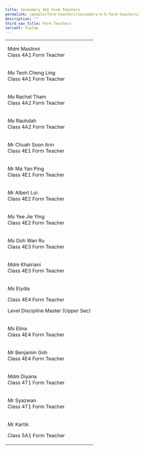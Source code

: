 ```yaml
---
title: Secondary 4&5 Form Teachers
permalink: /people/form-teachers/secondary-4-5-form-teachers/
description: ""
third_nav_title: Form Teachers
variant: tiptap
---
```

<table><tbody><tr><td rowspan="1" colspan="1"><p>Mdm Maslinni <br>Class 4A1 Form Teacher</p></td></tr><tr><td rowspan="1" colspan="1"><p>Ms Teoh Cheng Ling<br>Class 4A1 Form Teacher</p></td></tr><tr><td rowspan="1" colspan="1"><p>Ms Rachel Tham<br>Class 4A2 Form Teacher<br></p></td></tr><tr><td rowspan="1" colspan="1"><p>Ms Rauhdah<br>Class 4A2 Form Teacher</p></td></tr><tr><td rowspan="1" colspan="1"><p>Mr Chuah Soon Ann<br>Class 4E1 Form Teacher<br></p></td></tr><tr><td rowspan="1" colspan="1"><p>Mr Ma Yan Ping<br>Class 4E1 Form Teacher</p></td></tr><tr><td rowspan="1" colspan="1"><p>Mr Albert Lui<br>Class 4E2&nbsp;Form Teacher<br></p></td></tr><tr><td rowspan="1" colspan="1"><p>Ms Yee Jie Ying<br>Class 4E2 Form Teacher</p></td></tr><tr><td rowspan="1" colspan="1"><p>Ms Goh Wan Ru<br>Class 4E3 Form Teacher<br></p></td></tr><tr><td rowspan="1" colspan="1"><p>Mdm Khairiani<br>Class 4E3 Form Teacher</p></td></tr><tr><td rowspan="1" colspan="1"><p>Ms Elydia</p><p>Class 4E4 Form Teacher</p><p>Level Discipline Master (Upper Sec)</p></td></tr><tr><td rowspan="1" colspan="1"><p>Ms Elina<br>Class 4E4 Form Teacher<strong><br></strong></p></td></tr><tr><td rowspan="1" colspan="1"><p>Mr Benjamin Goh<br>Class 4E4 Form Teacher</p></td></tr><tr><td rowspan="1" colspan="1"><p>Mdm Diyana<br>Class 4T1 Form Teacher</p></td></tr><tr><td rowspan="1" colspan="1"><p>Mr Syazwan<br>Class 4T1 Form Teacher</p></td></tr><tr><td rowspan="1" colspan="1"><p>Mr Kartik</p><p>Class 5A1 Form Teacher</p></td></tr></tbody></table><p></p>